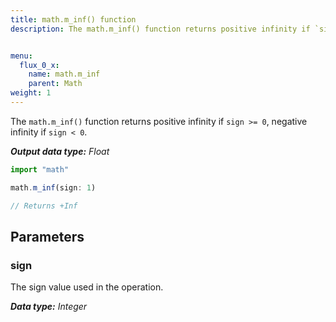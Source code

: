 ```yaml
---
title: math.m_inf() function
description: The math.m_inf() function returns positive infinity if `sign >= 0`, negative infinity if `sign < 0`.


menu:
  flux_0_x:
    name: math.m_inf
    parent: Math
weight: 1
---
```


The `math.m_inf()` function returns positive infinity if `sign >= 0`, negative infinity if `sign < 0`.

_**Output data type:** Float_

```js
import "math"

math.m_inf(sign: 1)

// Returns +Inf
```

## Parameters

### sign
The sign value used in the operation.

_**Data type:** Integer_
